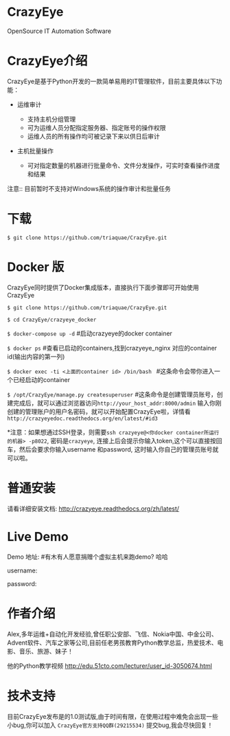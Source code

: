 # CrazyEye
OpenSource IT Automation Software



CrazyEye介绍
==================
CrazyEye是基于Python开发的一款简单易用的IT管理软件，目前主要具体以下功能：

- 运维审计
   - 支持主机分组管理
   - 可为运维人员分配指定服务器、指定账号的操作权限
   - 运维人员的所有操作均可被记录下来以供日后审计

- 主机批量操作
   - 可对指定数量的机器进行批量命令、文件分发操作，可实时查看操作进度和结果

注意:: 目前暂时不支持对Windows系统的操作审计和批量任务


下载
========

`$ git clone https://github.com/triaquae/CrazyEye.git`


Docker 版
================

CrazyEye同时提供了Docker集成版本，直接执行下面步骤即可开始使用CrazyEye 

`$ git clone https://github.com/triaquae/CrazyEye.git`

`$ cd CrazyEye/crazyeye_docker `

`$ docker-compose up -d` #启动crazyeye的docker container 

`$ docker ps` #查看已启动的containers,找到crazyeye_nginx 对应的container id(输出内容的第一列)

`$ docker exec -ti <上面的container id> /bin/bash ` #这条命令会带你进入一个已经启动的container

`$ /opt/CrazyEye/manage.py createsuperuser` #这条命令是创建管理员账号，创建完成后，就可以通过浏览器访问`http://your_host_addr:8000/admin` 输入你刚创建的管理账户的用户名密码，就可以开始配置CrazyEye啦，详情看`http://crazyeyedoc.readthedocs.org/en/latest/#id3` 

*注意：如果想通过SSH登录，则需要`ssh crazyeye@<你docker container所运行的机器> -p8022`, 密码是`crazyeye`, 连接上后会提示你输入token,这个可以直接按回车，然后会要求你输入username 和password, 这时输入你自己的管理员账号就可以啦。


普通安装
==================

请看详细安装文档: http://crazyeye.readthedocs.org/zh/latest/


Live Demo
=============

Demo 地址: #有木有人愿意捐赠个虚拟主机来跑demo? 哈哈

username:

password:


作者介绍
=============

Alex,多年运维+自动化开发经验,曾任职公安部、飞信、Nokia中国、中金公司、Advent软件、汽车之家等公司,目前任老男孩教育Python教学总监，热爱技术、电影、音乐、旅游、妹子！

他的Python教学视频 http://edu.51cto.com/lecturer/user_id-3050674.html


技术支持
=============

目前CrazyEye发布是的1.0测试版,由于时间有限，在使用过程中难免会出现一些小bug,你可以加入 `CrazyEye官方支持QQ群(29215534)` 提交bug,我会尽快回复！
